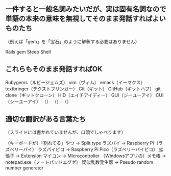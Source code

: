 ## 一件すると一般名詞みたいだが、実は固有名詞なので単語の本来の意味を無視してそのまま発話すればよいものたち

（例えば「gem」を「宝石」のように解釈する必要はありません）

Rails
gem
Steep
Shell

## これらもそのまま発話すればOK

Rubygems（ルビージェムズ）
vim（ヴィム）
emacs（イーマクス）
textbringer（テクストブリンガー）
Git（ギット）
GitHub（ギットハブ）
git clone（ギットクローン）
HID（エイチアイディー）
GUI（ジーユーアイ）
CUI（シーユーアイ）
（）
（）
（）

## 適切な翻訳がある言葉たち

（スライドには書かれていませんが、口頭でしゃべります）

（キーボードが）「割れてる」やつ -> Split type
ラズパイ -> Raspberry Pi（ラズベリーパイ）
ラズパイピコ -> Raspberry Pi Pico（ラズベリーパイピコ）
拡張子 -> Extension
マイコン -> Microcontroller
（Windowsアプリの）メモ帳 -> notepad.exe（ノートパッドエグゼ）
疑似乱数発生器 -> Pseudo random number generator

